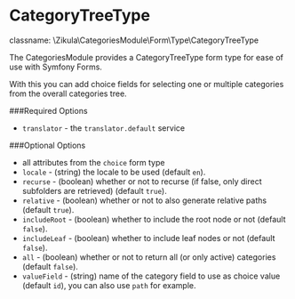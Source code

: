 CategoryTreeType
================

classname: \Zikula\CategoriesModule\Form\Type\CategoryTreeType

The CategoriesModule provides a CategoryTreeType form type for ease of use with Symfony Forms.

With this you can add choice fields for selecting one or multiple categories from the overall categories tree.

###Required Options

 - `translator` - the `translator.default` service

###Optional Options

 - all attributes from the `choice` form type
 - `locale` - (string) the locale to be used (default `en`).
 - `recurse` - (boolean) whether or not to recurse (if false, only direct subfolders are retrieved) (default `true`).
 - `relative` - (boolean) whether or not to also generate relative paths (default `true`).
 - `includeRoot` - (boolean) whether to include the root node or not (default `false`).
 - `includeLeaf` - (boolean) whether to include leaf nodes or not (default `false`).
 - `all` - (boolean) whether or not to return all (or only active) categories (default `false`).
 - `valueField` - (string) name of the category field to use as choice value (default `id`), you can also use `path` for example.
